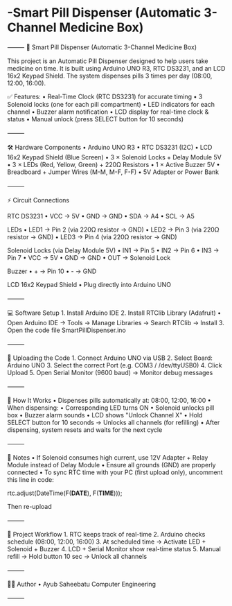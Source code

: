 # -Smart Pill Dispenser (Automatic 3-Channel Medicine Box)
⸻
💊 Smart Pill Dispenser (Automatic 3-Channel Medicine Box)

This project is an Automatic Pill Dispenser designed to help users take medicine on time.
It is built using Arduino UNO R3, RTC DS3231, and an LCD 16x2 Keypad Shield.
The system dispenses pills 3 times per day (08:00, 12:00, 16:00).

✅ Features:
	•	Real-Time Clock (RTC DS3231) for accurate timing
	•	3 Solenoid locks (one for each pill compartment)
	•	LED indicators for each channel
	•	Buzzer alarm notification
	•	LCD display for real-time clock & status
	•	Manual unlock (press SELECT button for 10 seconds)

⸻

🛠 Hardware Components
	•	Arduino UNO R3
	•	RTC DS3231 (I2C)
	•	LCD 16x2 Keypad Shield (Blue Screen)
	•	3 × Solenoid Locks + Delay Module 5V
	•	3 × LEDs (Red, Yellow, Green) + 220Ω Resistors
	•	1 × Active Buzzer 5V
	•	Breadboard + Jumper Wires (M-M, M-F, F-F)
	•	5V Adapter or Power Bank

⸻

⚡ Circuit Connections

RTC DS3231
	•	VCC → 5V
	•	GND → GND
	•	SDA → A4
	•	SCL → A5

LEDs
	•	LED1 → Pin 2 (via 220Ω resistor → GND)
	•	LED2 → Pin 3 (via 220Ω resistor → GND)
	•	LED3 → Pin 4 (via 220Ω resistor → GND)

Solenoid Locks (via Delay Module 5V)
	•	IN1 → Pin 5
	•	IN2 → Pin 6
	•	IN3 → Pin 7
	•	VCC → 5V
	•	GND → GND
	•	OUT → Solenoid Lock

Buzzer
	•	+ → Pin 10
	•	- → GND

LCD 16x2 Keypad Shield
	•	Plug directly into Arduino UNO

⸻

💻 Software Setup
	1.	Install Arduino IDE
	2.	Install RTClib Library (Adafruit)
	•	Open Arduino IDE → Tools → Manage Libraries → Search RTClib → Install
	3.	Open the code file SmartPillDispenser.ino

⸻

🔄 Uploading the Code
	1.	Connect Arduino UNO via USB
	2.	Select Board: Arduino UNO
	3.	Select the correct Port (e.g. COM3 / /dev/ttyUSB0)
	4.	Click Upload
	5.	Open Serial Monitor (9600 baud) → Monitor debug messages

⸻

🔔 How It Works
	•	Dispenses pills automatically at: 08:00, 12:00, 16:00
	•	When dispensing:
	•	Corresponding LED turns ON
	•	Solenoid unlocks pill box
	•	Buzzer alarm sounds
	•	LCD shows "Unlock Channel X"
	•	Hold SELECT button for 10 seconds → Unlocks all channels (for refilling)
	•	After dispensing, system resets and waits for the next cycle

⸻

📌 Notes
	•	If Solenoid consumes high current, use 12V Adapter + Relay Module instead of Delay Module
	•	Ensure all grounds (GND) are properly connected
	•	To sync RTC time with your PC (first upload only), uncomment this line in code:

rtc.adjust(DateTime(F(__DATE__), F(__TIME__)));

Then re-upload

⸻

🎯 Project Workflow
	1.	RTC keeps track of real-time
	2.	Arduino checks schedule (08:00, 12:00, 16:00)
	3.	At scheduled time → Activate LED + Solenoid + Buzzer
	4.	LCD + Serial Monitor show real-time status
	5.	Manual refill → Hold button 10 sec → Unlock all channels

⸻

👨‍💻 Author
	•	Ayub Saheebatu
Computer Engineering 

⸻
